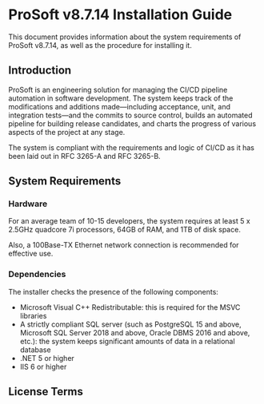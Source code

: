 # ProSoft v8.7.14 Installation Guide

This document provides information about the system requirements of ProSoft v8.7.14, as well as the procedure for installing it.

## Introduction

ProSoft is an engineering solution for managing the CI/CD pipeline automation in software development. The system keeps track of the modifications and additions made&mdash;including acceptance, unit, and integration tests&mdash;and the commits to source control, builds an automated pipeline for building release candidates, and charts the progress of various aspects of the project at any stage.

The system is compliant with the requirements and logic of CI/CD as it has been laid out in RFC 3265-A and RFC 3265-B.

## System Requirements

### Hardware

For an average team of 10-15 developers, the system requires at least 5 x 2.5GHz quadcore 7i processors, 64GB of RAM, and 1TB of disk space.

Also, a 100Base-TX Ethernet network connection is recommended for effective use.

### Dependencies

The installer checks the presence of the following components:

* Microsoft Visual C++ Redistributable: this is required for the MSVC libraries
* A strictly compliant SQL server (such as PostgreSQL 15 and above, Microsoft SQL Server 2018 and above, Oracle DBMS 2016 and above, etc.): the system keeps significant amounts of data in a relational database
* .NET 5 or higher
* IIS 6 or higher

## License Terms
